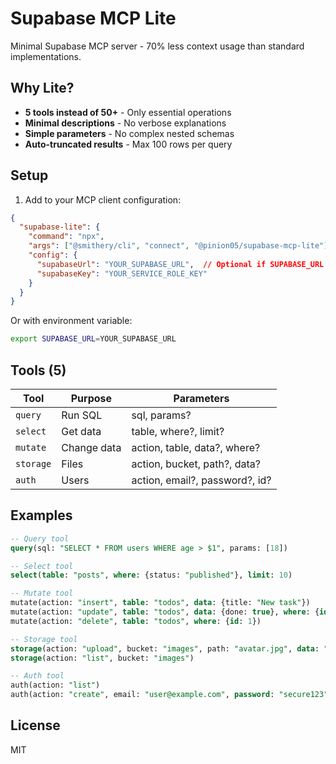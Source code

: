 # Supabase MCP Lite

Minimal Supabase MCP server - 70% less context usage than standard implementations.

## Why Lite?

- **5 tools instead of 50+** - Only essential operations
- **Minimal descriptions** - No verbose explanations
- **Simple parameters** - No complex nested schemas
- **Auto-truncated results** - Max 100 rows per query

## Setup

1. Add to your MCP client configuration:

```json
{
  "supabase-lite": {
    "command": "npx",
    "args": ["@smithery/cli", "connect", "@pinion05/supabase-mcp-lite"],
    "config": {
      "supabaseUrl": "YOUR_SUPABASE_URL",  // Optional if SUPABASE_URL env is set
      "supabaseKey": "YOUR_SERVICE_ROLE_KEY"
    }
  }
}
```

Or with environment variable:

```bash
export SUPABASE_URL=YOUR_SUPABASE_URL
```

## Tools (5)

| Tool | Purpose | Parameters |
|------|---------|------------|
| `query` | Run SQL | sql, params? |
| `select` | Get data | table, where?, limit? |
| `mutate` | Change data | action, table, data?, where? |
| `storage` | Files | action, bucket, path?, data? |
| `auth` | Users | action, email?, password?, id? |

## Examples

```sql
-- Query tool
query(sql: "SELECT * FROM users WHERE age > $1", params: [18])

-- Select tool  
select(table: "posts", where: {status: "published"}, limit: 10)

-- Mutate tool
mutate(action: "insert", table: "todos", data: {title: "New task"})
mutate(action: "update", table: "todos", data: {done: true}, where: {id: 1})
mutate(action: "delete", table: "todos", where: {id: 1})

-- Storage tool
storage(action: "upload", bucket: "images", path: "avatar.jpg", data: "base64...")
storage(action: "list", bucket: "images")

-- Auth tool
auth(action: "list")
auth(action: "create", email: "user@example.com", password: "secure123")
```

## License

MIT